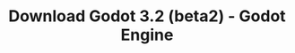 ---
# Generated by /tools/generators/src/download_archive_generator !!! do not edit by hand !!!
title: 'Download Godot 3.2 (beta2) - Godot Engine'
type: 'download/archive'
name: '3.2'
flavor: 'beta2'
release_date: '2019-11-22T03:00:00-00:00'
release_notes: 'article/dev-snapshot-godot-3-2-beta-2/'
primaryPlatforms:
  - 'android.apk'
  - 'linux.64'
  - 'macos.universal'
  - 'windows.64'
  - 'linux_server.headless.64'
  - 'web'
  - 'templates'
links:
  android.apk:
    name: 'android.apk'
    title: 'Android'
    caption: 'Universal APK (ARM64 + ARMv7 + x86_64 + x86)'
    tags:
      - 'APK download'
      - 'ARM64/v7'
      - 'x86 (64 & 32 bit)'
    hosts:
      github_builds:
        regular: 'https://github.com/godotengine/godot-builds/releases/download/3.2-beta2/Godot_v3.2-beta2_android_editor.apk'
        mono: '#'
      github:
        regular: 'https://github.com/godotengine/godot/releases/download/3.2-beta2/Godot_v3.2-beta2_android_editor.apk'
        mono: '#'
  linux.64:
    name: 'linux.64'
    title: 'Linux'
    caption: 'Standard (x86_64)'
    tags:
      - '64 bit'
    hosts:
      github_builds:
        regular: 'https://github.com/godotengine/godot-builds/releases/download/3.2-beta2/Godot_v3.2-beta2_x11.64.zip'
        mono: 'https://github.com/godotengine/godot-builds/releases/download/3.2-beta2/Godot_v3.2-beta2_mono_x11_64.zip'
      github:
        regular: 'https://github.com/godotengine/godot/releases/download/3.2-beta2/Godot_v3.2-beta2_x11.64.zip'
        mono: 'https://github.com/godotengine/godot/releases/download/3.2-beta2/Godot_v3.2-beta2_mono_x11_64.zip'
  macos.universal:
    name: 'macos.universal'
    title: 'macOS'
    caption: 'Universal (x86_64 + Apple Silicon)'
    tags:
      - 'Intel/Apple Silicon'
      - '64 bit'
    hosts:
      github_builds:
        regular: 'https://github.com/godotengine/godot-builds/releases/download/3.2-beta2/Godot_v3.2-beta2_osx.universal.zip'
        mono: 'https://github.com/godotengine/godot-builds/releases/download/3.2-beta2/Godot_v3.2-beta2_mono_osx.universal.zip'
      github:
        regular: 'https://github.com/godotengine/godot/releases/download/3.2-beta2/Godot_v3.2-beta2_osx.universal.zip'
        mono: 'https://github.com/godotengine/godot/releases/download/3.2-beta2/Godot_v3.2-beta2_mono_osx.universal.zip'
  windows.64:
    name: 'windows.64'
    title: 'Windows'
    caption: 'Standard (x86_64)'
    tags:
      - '64 bit'
    hosts:
      github_builds:
        regular: 'https://github.com/godotengine/godot-builds/releases/download/3.2-beta2/Godot_v3.2-beta2_win64.exe.zip'
        mono: 'https://github.com/godotengine/godot-builds/releases/download/3.2-beta2/Godot_v3.2-beta2_mono_win64.zip'
      github:
        regular: 'https://github.com/godotengine/godot/releases/download/3.2-beta2/Godot_v3.2-beta2_win64.exe.zip'
        mono: 'https://github.com/godotengine/godot/releases/download/3.2-beta2/Godot_v3.2-beta2_mono_win64.zip'
  linux_server.headless.64:
    name: 'linux_server.headless.64'
    title: 'Linux Server'
    caption: 'Headless (x86_64)'
    tags:
      - '64 bit'
      - 'Headless'
    hosts:
      github_builds:
        regular: 'https://github.com/godotengine/godot-builds/releases/download/3.2-beta2/Godot_v3.2-beta2_linux_headless.64.zip'
        mono: 'https://github.com/godotengine/godot-builds/releases/download/3.2-beta2/Godot_v3.2-beta2_mono_linux_headless_64.zip'
      github:
        regular: 'https://github.com/godotengine/godot/releases/download/3.2-beta2/Godot_v3.2-beta2_linux_headless.64.zip'
        mono: 'https://github.com/godotengine/godot/releases/download/3.2-beta2/Godot_v3.2-beta2_mono_linux_headless_64.zip'
  web:
    name: 'web'
    title: 'Web editor'
    caption: ''
    tags:
      - 'Self-hosted'
      - 'Cross-platform'
    hosts:
      github_builds:
        regular: 'https://github.com/godotengine/godot-builds/releases/download/3.2-beta2/Godot_v3.2-beta2_web_editor.zip'
        mono: '#'
      github:
        regular: 'https://github.com/godotengine/godot/releases/download/3.2-beta2/Godot_v3.2-beta2_web_editor.zip'
        mono: '#'
  linux.32:
    name: 'linux.32'
    title: 'Linux'
    caption: 'Standard (x86)'
    tags:
      - '32 bit'
    hosts:
      github_builds:
        regular: 'https://github.com/godotengine/godot-builds/releases/download/3.2-beta2/Godot_v3.2-beta2_x11.32.zip'
        mono: 'https://github.com/godotengine/godot-builds/releases/download/3.2-beta2/Godot_v3.2-beta2_mono_x11_32.zip'
      github:
        regular: 'https://github.com/godotengine/godot/releases/download/3.2-beta2/Godot_v3.2-beta2_x11.32.zip'
        mono: 'https://github.com/godotengine/godot/releases/download/3.2-beta2/Godot_v3.2-beta2_mono_x11_32.zip'
  windows.32:
    name: 'windows.32'
    title: 'Windows'
    caption: 'Standard (x86)'
    tags:
      - '32 bit'
    hosts:
      github_builds:
        regular: 'https://github.com/godotengine/godot-builds/releases/download/3.2-beta2/Godot_v3.2-beta2_win32.exe.zip'
        mono: 'https://github.com/godotengine/godot-builds/releases/download/3.2-beta2/Godot_v3.2-beta2_mono_win32.zip'
      github:
        regular: 'https://github.com/godotengine/godot/releases/download/3.2-beta2/Godot_v3.2-beta2_win32.exe.zip'
        mono: 'https://github.com/godotengine/godot/releases/download/3.2-beta2/Godot_v3.2-beta2_mono_win32.zip'
  linux_server.64:
    name: 'linux_server.64'
    title: 'Linux Server'
    caption: 'Standard (x86_64)'
    tags:
      - '64 bit'
    hosts:
      github_builds:
        regular: 'https://github.com/godotengine/godot-builds/releases/download/3.2-beta2/Godot_v3.2-beta2_linux_server.64.zip'
        mono: 'https://github.com/godotengine/godot-builds/releases/download/3.2-beta2/Godot_v3.2-beta2_mono_linux_server_64.zip'
      github:
        regular: 'https://github.com/godotengine/godot/releases/download/3.2-beta2/Godot_v3.2-beta2_linux_server.64.zip'
        mono: 'https://github.com/godotengine/godot/releases/download/3.2-beta2/Godot_v3.2-beta2_mono_linux_server_64.zip'
  aar_library:
    name: 'aar_library'
    title: 'AAR library'
    caption: ''
    tags:
      - 'Android plugins'
      - 'Java'
      - 'Kotlin'
    hosts:
      github_builds:
        regular: 'https://github.com/godotengine/godot-builds/releases/download/3.2-beta2/godot-lib.3.2.beta2.release.aar'
        mono: 'https://github.com/godotengine/godot-builds/releases/download/3.2-beta2/godot-lib.3.2.beta2.mono.release.aar'
      github:
        regular: 'https://github.com/godotengine/godot/releases/download/3.2-beta2/godot-lib.3.2.beta2.release.aar'
        mono: 'https://github.com/godotengine/godot/releases/download/3.2-beta2/godot-lib.3.2.beta2.mono.release.aar'
  templates:
    name: 'templates'
    title: 'Export templates'
    caption: ''
    tags:
      - 'Used to export your games to all supported platforms'
    hosts:
      github_builds:
        regular: 'https://github.com/godotengine/godot-builds/releases/download/3.2-beta2/Godot_v3.2-beta2_export_templates.tpz'
        mono: 'https://github.com/godotengine/godot-builds/releases/download/3.2-beta2/Godot_v3.2-beta2_mono_export_templates.tpz'
      github:
        regular: 'https://github.com/godotengine/godot/releases/download/3.2-beta2/Godot_v3.2-beta2_export_templates.tpz'
        mono: 'https://github.com/godotengine/godot/releases/download/3.2-beta2/Godot_v3.2-beta2_mono_export_templates.tpz'
---